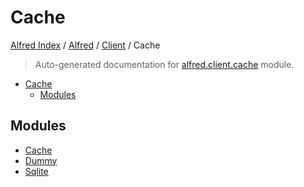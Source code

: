 # Cache

[Alfred Index](../../../README.md#alfred-index) / [Alfred](../../index.md#alfred) / [Client](../index.md#client) / Cache

> Auto-generated documentation for [alfred.client.cache](../../../../alfred/client/cache/__init__.py) module.

- [Cache](#cache)
  - [Modules](#modules)

## Modules

- [Cache](./cache.md)
- [Dummy](./dummy.md)
- [Sqlite](./sqlite.md)